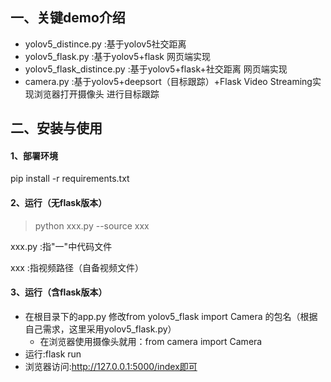 ## 一、关键demo介绍
- yolov5_distince.py :基于yolov5社交距离
- yolov5_flask.py :基于yolov5+flask 网页端实现
- yolov5_flask_distince.py :基于yolov5+flask+社交距离 网页端实现
- camera.py :基于yolov5+deepsort（目标跟踪）+Flask Video Streaming实现浏览器打开摄像头 进行目标跟踪

## 二、安装与使用

#### 1、部署环境
pip install -r requirements.txt

#### 2、运行（无flask版本）
>python xxx.py --source xxx

xxx.py :指"一"中代码文件

xxx :指视频路径（自备视频文件）

#### 3、运行（含flask版本）
- 在根目录下的app.py 修改from yolov5_flask import Camera 的包名（根据自己需求，这里采用yolov5_flask.py）
    - 在浏览器使用摄像头就用：from camera import Camera
- 运行:flask run
- 浏览器访问:http://127.0.0.1:5000/index即可
